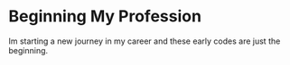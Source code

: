 # Beginning My Profession
Im starting a new journey in my career and these early codes are just the beginning.
